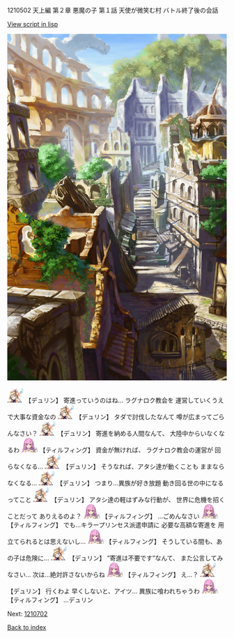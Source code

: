 1210502 天上編 第２章 悪魔の子 第１話 天使が微笑む村 バトル終了後の会話

[View script in lisp](../scripts/1210502.txt)

![ghost_town.png](../images/backgrounds/ghost_town.png)

<img src="../images/units/0.png" alt="0.png" height="34"/>
【デュリン】
寄進っていうのはね…
ラグナロク教会を
運営していくうえで大事な資金なの

<img src="../images/units/0.png" alt="0.png" height="34"/>
【デュリン】
タダで討伐したなんて
噂が広まってごらんなさい？

<img src="../images/units/0.png" alt="0.png" height="34"/>
【デュリン】
寄進を納める人間なんて、
大陸中からいなくなるわ

<img src="../images/units/24.png" alt="24.png" height="34"/>
【ティルフィング】
資金が無ければ、
ラグナロク教会の運営が
回らなくなる…

<img src="../images/units/0.png" alt="0.png" height="34"/>
【デュリン】
そうなれば、アタシ達が動くことも
ままならなくなる…

<img src="../images/units/0.png" alt="0.png" height="34"/>
【デュリン】
つまり…異族が好き放題
動き回る世の中になるってこと

<img src="../images/units/0.png" alt="0.png" height="34"/>
【デュリン】
アタシ達の軽はずみな行動が、
世界に危機を招くことだって
ありえるのよ？

<img src="../images/units/24.png" alt="24.png" height="34"/>
【ティルフィング】
…ごめんなさい

<img src="../images/units/24.png" alt="24.png" height="34"/>
【ティルフィング】
でも…キラープリンセス派遣申請に
必要な高額な寄進を
用立てられるとは思えないし…

<img src="../images/units/24.png" alt="24.png" height="34"/>
【ティルフィング】
そうしている間も、あの子は危険に…

<img src="../images/units/0.png" alt="0.png" height="34"/>
【デュリン】
“寄進は不要です”なんて、
また公言してみなさい…
次は…絶対許さないからね

<img src="../images/units/24.png" alt="24.png" height="34"/>
【ティルフィング】
え…？

<img src="../images/units/0.png" alt="0.png" height="34"/>
【デュリン】
行くわよ
早くしないと、アイツ…
異族に喰われちゃうわ

<img src="../images/units/24.png" alt="24.png" height="34"/>
【ティルフィング】
…デュリン

Next: [1210702](1210702.md)

[Back to index](index.md)
